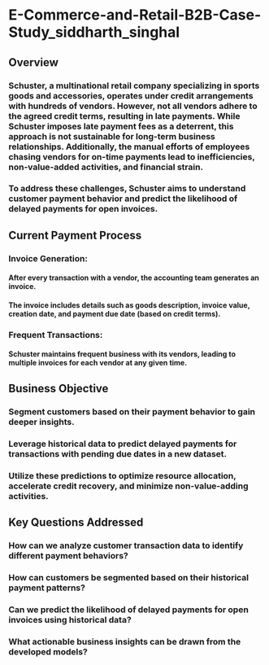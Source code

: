 # E-Commerce-and-Retail-B2B-Case-Study_siddharth_singhal
## Overview
### Schuster, a multinational retail company specializing in sports goods and accessories, operates under credit arrangements with hundreds of vendors. However, not all vendors adhere to the agreed credit terms, resulting in late payments. While Schuster imposes late payment fees as a deterrent, this approach is not sustainable for long-term business relationships. Additionally, the manual efforts of employees chasing vendors for on-time payments lead to inefficiencies, non-value-added activities, and financial strain.

### To address these challenges, Schuster aims to understand customer payment behavior and predict the likelihood of delayed payments for open invoices.

## Current Payment Process
### Invoice Generation:

#### After every transaction with a vendor, the accounting team generates an invoice.
#### The invoice includes details such as goods description, invoice value, creation date, and payment due date (based on credit terms).
### Frequent Transactions:

#### Schuster maintains frequent business with its vendors, leading to multiple invoices for each vendor at any given time.

## Business Objective
### Segment customers based on their payment behavior to gain deeper insights.
### Leverage historical data to predict delayed payments for transactions with pending due dates in a new dataset.
### Utilize these predictions to optimize resource allocation, accelerate credit recovery, and minimize non-value-adding activities.

## Key Questions Addressed
### How can we analyze customer transaction data to identify different payment behaviors?
### How can customers be segmented based on their historical payment patterns?
### Can we predict the likelihood of delayed payments for open invoices using historical data?
### What actionable business insights can be drawn from the developed models?



